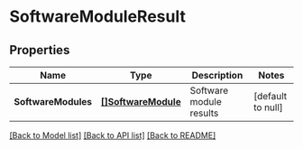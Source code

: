 # SoftwareModuleResult

## Properties
Name | Type | Description | Notes
------------ | ------------- | ------------- | -------------
**SoftwareModules** | [**[]SoftwareModule**](SoftwareModule.md) | Software module results | [default to null]

[[Back to Model list]](../README.md#documentation-for-models) [[Back to API list]](../README.md#documentation-for-api-endpoints) [[Back to README]](../README.md)

